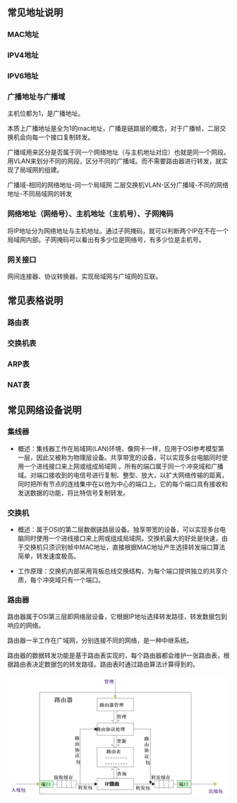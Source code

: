 
## 常见地址说明

### MAC地址

### IPV4地址

### IPV6地址

### 广播地址与广播域

主机位都为1，是广播地址。

本质上广播地址是全为1的mac地址，广播是链路层的概念，对于广播帧，二层交换机会向每一个接口复制转发。

广播域用来区分是否属于同一个网络地址（与主机地址对应）也就是同一个网段。用VLAN来划分不同的网段，区分不同的广播域。而不需要路由器进行转发，就实现了局域网的组建。


广播域-相同的网络地址-同一个局域网
二层交换机VLAN-区分广播域-不同的网络地址-不同局域网的转发


### 网络地址（网络号）、主机地址（主机号）、子网掩码


将IP地址分为网络地址与主机地址。通过子网掩码，就可以判断两个IP在不在一个局域网内部。子网掩码可以看出有多少位是网络号，有多少位是主机号。


### 网关接口

网间连接器、协议转换器。实现局域网与广域网的互联。

## 常见表格说明

### 路由表

### 交换机表

### ARP表

### NAT表


## 常见网络设备说明

### 集线器
* 概述：集线器工作在局域网(LAN)环境，像网卡一样，应用于OSI参考模型第一层，因此又被称为物理层设备。共享带宽的设备，可以实现多台电脑同时使用一个进线接口来上网或组成局域网 。所有的端口属于同一个冲突域和广播域。对端口接收到的电信号进行复制、整型、放大，以扩大网络传输的距离，同时把所有节点的连线集中在以他为中心的端口上。它的每个端口具有接收和发送数据的功能，将比特信号复制转发。

### 交换机
* 概述：属于OSI的第二层数据链路层设备。独享带宽的设备，可以实现多台电脑同时使用一个进线接口来上网或组成局域网。交换机最大的好处是快速，由于交换机只须识别帧中MAC地址，直接根据MAC地址产生选择转发端口算法简单，转发速度极高。

* 工作原理：交换机内部采用背板总线交换结构，为每个端口提供独立的共享介质，每个冲突域只有一个端口。

### 路由器
路由器属于OSI第三层即网络层设备，它根据IP地址选择转发路径，转发数据包到响应的网络。

路由器一半工作在广域网，分别连接不同的网络，是一种中继系统。

路由器的数据转发功能是基于路由表实现的，每个路由器都会维护一张路由表，根据路由表决定数据包的转发路径。路由表时通过路由算法计算得到的。

![](image/路由器结构.png)

